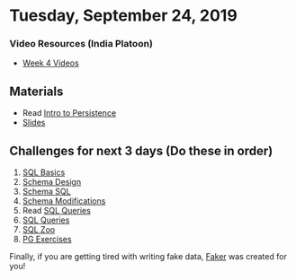 Tuesday, September 24, 2019
=====================
### Video Resources (India Platoon)
- [Week 4 Videos](https://www.youtube.com/playlist?list=PLu0CiQ7bzwERcfp8HWFYBFLUdP5gP0lRM)

## Materials 
* Read [Intro to Persistence](readings/persistence-intro.md)
* [Slides](https://docs.google.com/a/natedelage.com/presentation/d/1834tfN6g9gvl2t0JDQY2RPMCIAnvN08Wrd-bO-usruQ/edit?usp=sharing)

## Challenges for next 3 days (Do these in order)
1. [SQL Basics](https://github.com/indiaplatoon/sql-basics)
2. [Schema Design](https://github.com/indiaplatoon/schema-design)
3. [Schema SQL](https://github.com/indiaplatoon/schema-sql)
4. [Schema Modifications](https://github.com/indiaplatoon/schema-modifications)
5. Read [SQL Queries](readings/sql-queries.md)
6. [SQL Queries](https://github.com/indiaplatoon/sql-queries)
7. [SQL Zoo](http://sqlzoo.net/)
8. [PG Exercises](https://pgexercises.com/)

Finally, if you are getting tired with writing fake data, [Faker](https://github.com/joke2k/faker) was created for you!
